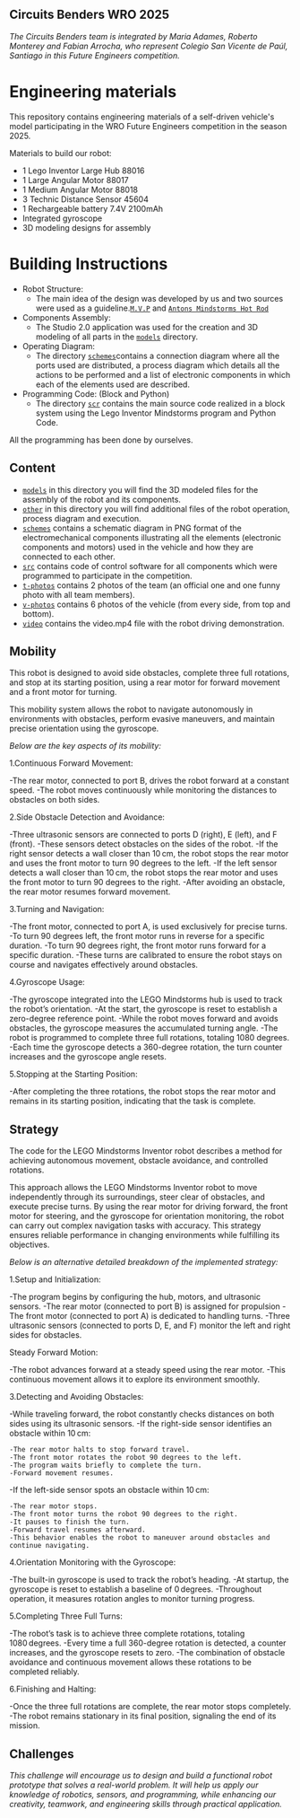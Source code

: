 ## Circuits Benders WRO 2025

_The Circuits Benders team is integrated by Maria Adames, Roberto Monterey  and Fabian Arrocha, who represent Colegio San Vicente de Paúl, Santiago in this Future Engineers competition._ 

Engineering materials
====

This repository contains engineering materials of a self-driven vehicle's model participating in the WRO Future Engineers competition in the season 2025.

Materials to build our robot:
* 1 Lego Inventor Large Hub 88016
* 1 Large Angular Motor 88017
* 1 Medium Angular Motor 88018
* 3 Technic Distance Sensor 45604
* 1 Rechargeable battery 7.4V 2100mAh
* Integrated gyroscope
* 3D modeling designs for assembly

Building Instructions
====
* Robot Structure:
  - The main idea of the design was developed by us and two sources were used as a guideline.[`M.V.P`](https://www.google.com/url?sa=t&source=web&rct=j&opi=89978449&url=https://www.lego.com/cdn/product-assets/product.bi.additional.main.pdf/51515_MVP.pdf&ved=2ahUKEwiw8bretaWHAxV0mbAFHf3RBCYQFnoECBMQAQ&usg=AOvVaw04D5riAZvc2TIGsk0whvge) and [`Antons Mindstorms Hot Rod`](https://www.antonsmindstorms.com/product/hot-rod-with-spike-prime-pdf-building-instructions/)
* Components Assembly:
  - The Studio 2.0 application was used for the creation and 3D modeling of all parts in the [`models`]() directory.
* Operating Diagram:
  - The directory  [`schemes`](https://github.com/csvprobotica/Circuitsbenders/tree/main/schemes)contains a connection diagram where all the ports used are distributed, a process diagram which details all the actions to be performed and a list of electronic components in which each of the elements used are described.
* Programming Code: (Block and Python)
  - The directory [`scr`](https://github.com/csvprobotica/Circuitsbenders/tree/main/src) contains the main source code realized in a block system using the Lego Inventor Mindstorms program and Python Code.

All the programming has been done by ourselves.



## Content

* [`models`](https://github.com/csvprobotica/Circuitsbenders/tree/main/models) in this directory you will find the 3D modeled files for the assembly of the robot and its components.
* [`other`](https://github.com/csvprobotica/Circuitsbenders/tree/main/other) in this directory you will find additional files of the robot operation, process diagram and execution.
* [`schemes`](https://github.com/csvprobotica/Circuitsbenders/tree/main/schemes) contains a schematic diagram in PNG format of the electromechanical components illustrating all the elements (electronic components and motors) used in the vehicle and how they are connected to each other.
* [`src`](https://github.com/csvprobotica/Circuitsbenders/tree/main/src) contains code of control software for all components which were programmed to participate in the competition.
* [`t-photos`](https://github.com/csvprobotica/Circuitsbenders/tree/main/t-photos) contains 2 photos of the team (an official one and one funny photo with all team members).
* [`v-photos`](https://github.com/csvprobotica/Circuitsbenders/tree/main/v-photos) contains 6 photos of the vehicle (from every side, from top and bottom).
* [`video`](https://github.com/csvprobotica/Circuitsbenders/tree/main/video) contains the video.mp4 file with the robot driving demonstration.

## Mobility

This robot is designed to avoid side obstacles, complete three full rotations, and stop at its starting position, using a rear motor for forward movement and a front motor for turning.

This mobility system allows the robot to navigate autonomously in environments with obstacles, perform evasive maneuvers, and maintain precise orientation using the gyroscope.

_Below are the key aspects of its mobility:_

1.Continuous Forward Movement:

-The rear motor, connected to port B, drives the robot forward at a constant speed.
-The robot moves continuously while monitoring the distances to obstacles on both sides.

2.Side Obstacle Detection and Avoidance:

-Three ultrasonic sensors are connected to ports D (right), E (left), and F (front).
-These sensors detect obstacles on the sides of the robot.
-If the right sensor detects a wall closer than 10 cm, the robot stops the rear motor and uses the front motor to turn 90 degrees to the left.
-If the left sensor detects a wall closer than 10 cm, the robot stops the rear motor and uses the front motor to turn 90 degrees to the right.
-After avoiding an obstacle, the rear motor resumes forward movement.

3.Turning and Navigation:

-The front motor, connected to port A, is used exclusively for precise turns.
-To turn 90 degrees left, the front motor runs in reverse for a specific duration.
-To turn 90 degrees right, the front motor runs forward for a specific duration.
-These turns are calibrated to ensure the robot stays on course and navigates effectively around obstacles.

4.Gyroscope Usage:

-The gyroscope integrated into the LEGO Mindstorms hub is used to track the robot’s orientation.
-At the start, the gyroscope is reset to establish a zero-degree reference point.
-While the robot moves forward and avoids obstacles, the gyroscope measures the accumulated turning angle.
-The robot is programmed to complete three full rotations, totaling 1080 degrees.
-Each time the gyroscope detects a 360-degree rotation, the turn counter increases and the gyroscope angle resets.

5.Stopping at the Starting Position:

-After completing the three rotations, the robot stops the rear motor and remains in its starting position, indicating that the task is complete.


## Strategy
The code for the LEGO Mindstorms Inventor robot describes a method for achieving autonomous movement, obstacle avoidance, and controlled rotations.

This approach allows the LEGO Mindstorms Inventor robot to move independently through its surroundings, steer clear of obstacles, and execute precise turns. By using the rear motor for driving forward, the front motor for steering, and the gyroscope for orientation monitoring, the robot can carry out complex navigation tasks with accuracy. This strategy ensures reliable performance in changing environments while fulfilling its objectives.

_Below is an alternative detailed breakdown of the implemented strategy:_

1.Setup and Initialization:

-The program begins by configuring the hub, motors, and ultrasonic sensors.
-The rear motor (connected to port B) is assigned for propulsion
-The front motor (connected to port A) is dedicated to handling turns.
-Three ultrasonic sensors (connected to ports D, E, and F) monitor the left and right sides for obstacles.

Steady Forward Motion:

-The robot advances forward at a steady speed using the rear motor.
-This continuous movement allows it to explore its environment smoothly.

3.Detecting and Avoiding Obstacles:

-While traveling forward, the robot constantly checks distances on both sides using its ultrasonic sensors.
-If the right-side sensor identifies an obstacle within 10 cm:

    -The rear motor halts to stop forward travel.
    -The front motor rotates the robot 90 degrees to the left.
    -The program waits briefly to complete the turn.
    -Forward movement resumes.

-If the left-side sensor spots an obstacle within 10 cm:

    -The rear motor stops.
    -The front motor turns the robot 90 degrees to the right.
    -It pauses to finish the turn.
    -Forward travel resumes afterward.
    -This behavior enables the robot to maneuver around obstacles and continue navigating.

4.Orientation Monitoring with the Gyroscope:

-The built-in gyroscope is used to track the robot’s heading.
-At startup, the gyroscope is reset to establish a baseline of 0 degrees.
-Throughout operation, it measures rotation angles to monitor turning progress.

5.Completing Three Full Turns:

-The robot’s task is to achieve three complete rotations, totaling 1080 degrees.
-Every time a full 360-degree rotation is detected, a counter increases, and the gyroscope resets to zero.
-The combination of obstacle avoidance and continuous movement allows these rotations to be completed reliably.

6.Finishing and Halting:

-Once the three full rotations are complete, the rear motor stops completely.
-The robot remains stationary in its final position, signaling the end of its mission.

## Challenges
_This challenge will encourage us to design and build a functional robot prototype that solves a real-world problem. It will help us apply our knowledge of robotics, sensors, and programming, while enhancing our creativity, teamwork, and engineering skills through practical application._



